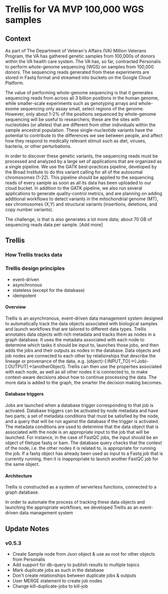 # Trellis for VA MVP 100,000 WGS samples

## Context
As part of The Department of Veteran's Affairs (VA) Million Veterans Program, the VA has gathered genetic samples from 100,000s of donors within the VA health care system. The VA has, so far, contracted Personalis to perform whole-genome sequencing (WGS) on samples from 100,000 donors. The sequencing reads generated from these experiments are stored in Fastq format and streamed into buckets on the Google Cloud Platform. 

The value of performing whole-genome sequencing is that it generates sequencing reads from across all 3 billion positions in the human genome, while smaller-scale experiments such as genotyping arrays and whole-exome sequencing only assay small, select regions of the genome. However, only about 1-2% of the positions sequenced by whole-genome sequencing will be useful to researchers; these are the sites with nucleotides (or alleles) that are different from other individuals within the sample ancestral population. These single-nucleotide variants have the potential to contribute to the differences we see between people, and affect how they respond to medically relevant stimuli such as diet, viruses, bacteria, or other perturbations.

In order to discover these genetic variants, the sequencing reads must be processed and analyzed by a large set of applications that are organized as a single pipeline. We use the GATK best-practices pipeline, developed by the Broad Institute to do this variant calling for all of the autosomal chromosomes (1-22). This pipeline should be applied to the sequencing reads of every sample as soon as all its data has been uploaded to our cloud bucket. In addition to the GATK pipeline, we also run several applications to generate quality-control metrics, and are planning on adding additional workflows to detect variants in the mitochondrial genome (MT), sex chromosomes (X,Y) and structural variants (insertions, deletions, and copy number variants).

The challenge, is that is also generates a lot more data; about 70 GB of sequencing reads data per sample. [Add more]

## Trellis

### How Trellis tracks data

### Trellis design principles
* event-driven
* asynchronous
* stateless (except for the database)
* idempotent

#### Overview
Trellis is an asynchronous, event-driven data management system designed to automatically track the data objects associated with biological samples and launch workflows that are tailored to different data types. Trellis annotates data objects with rich metadata and tracks them as nodes in a graph database. It uses the metadata associated with each node to determine which tasks it should be input to, launches those jobs, and then adds the jobs and their outputs as nodes in the database. Data objects and job nodes are connected to each other by relationships that describe the lineage or provenance of the data, e.g. (object)-[:INPUT_TO]->(:Job)-[:OUTPUT]->(anotherObject). Trellis can then use the properties associated with each node, as well as all other nodes it is connected to, to make context-aware decisions about how to continue processing the data. The more data is added to the graph, the smarter the decision making becomes.

#### Database triggers
Jobs are launched when a database trigger corresponding to that job is activated. Database triggers can be activated by node metadata and have two parts; a set of metadata conditions that must be satisfied by the node, and a query that will be run against the database if the trigger is activated. The metadata conditions are used to determine that the data object that is associated with the node is an appropriate input to the job that will be launched. For instance, in the case of FastQC jobs, the input should be an object of filetype fastq or bam. The database query checks that the context of the node, i.e. the other nodes it is related to, is appropriate for running the job. If a fastq object has already been used as input to a Fastq job that is currently running, then it is inappropriate to launch another FastQC job for the same object. 


#### Architecture
Trellis is constructed as a system of serverless functions, connected to a graph database.

In order to automate the process of tracking these data objects and launching the appropriate workflows, we developed Trellis as an event-driven data management system


## Update Notes
### v0.5.3
* Create Sample node from Json object & use as root for other objects from Personalis
* Add support for db-query to publish results to multiple topics
* Mark duplicate jobs as such in the database
* Don't create relationships between duplicate jobs & outputs
* User MERGE statement to create job nodes
* Change kill-duplicate-jobs to kill-job
